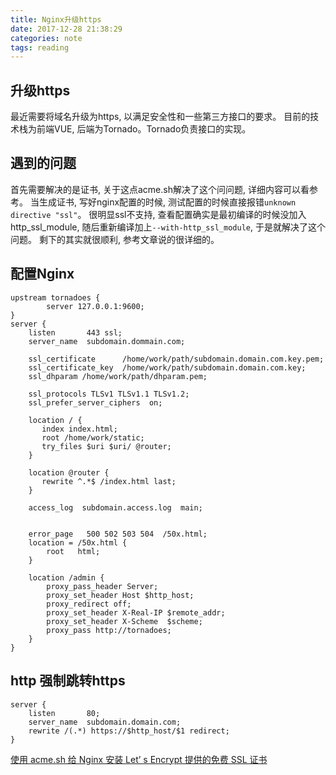 ```yaml
---
title: Nginx升级https
date: 2017-12-28 21:38:29
categories: note
tags: reading
---
```

## 升级https
最近需要将域名升级为https, 以满足安全性和一些第三方接口的要求。
目前的技术栈为前端VUE, 后端为Tornado。Tornado负责接口的实现。
## 遇到的问题
首先需要解决的是证书, 关于这点acme.sh解决了这个问问题, 详细内容可以看参考。
当生成证书, 写好nginx配置的时候, 测试配置的时候直接报错`unknown directive "ssl"`。
很明显ssl不支持, 查看配置确实是最初编译的时候没加入http_ssl_module,
随后重新编译加上`--with-http_ssl_module`, 于是就解决了这个问题。
剩下的其实就很顺利, 参考文章说的很详细的。

## 配置Nginx
```
upstream tornadoes {
        server 127.0.0.1:9600;
}
server {
    listen       443 ssl;
    server_name  subdomain.dommain.com;

    ssl_certificate      /home/work/path/subdomain.domain.com.key.pem;
    ssl_certificate_key  /home/work/path/subdomain.domain.com.key;
    ssl_dhparam /home/work/path/dhparam.pem;

	ssl_protocols TLSv1 TLSv1.1 TLSv1.2;
    ssl_prefer_server_ciphers  on;

	location / {
       index index.html;
       root /home/work/static;
       try_files $uri $uri/ @router;
    }

    location @router {
       rewrite ^.*$ /index.html last;
    }

    access_log  subdomain.access.log  main;


    error_page   500 502 503 504  /50x.html;
    location = /50x.html {
        root   html;
    }

	location /admin {
        proxy_pass_header Server;
        proxy_set_header Host $http_host;
        proxy_redirect off;
        proxy_set_header X-Real-IP $remote_addr;
        proxy_set_header X-Scheme  $scheme;
        proxy_pass http://tornadoes;
    }
}
```

## http 强制跳转https
```
server {
    listen       80;
	server_name  subdomain.domain.com;
    rewrite /(.*) https://$http_host/$1 redirect;
}
```

[使用 acme.sh 给 Nginx 安装 Let’ s Encrypt 提供的免费 SSL 证书](https://ruby-china.org/topics/31983)
